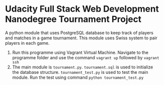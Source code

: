 # Udacity Full Stack Web Development Nanodegree Tournament Project

A python module that uses PostgreSQL database to keep track of players and matches in a game tournament. This module uses Swiss system to pair players in each game.

1. Run this programme using Vagrant Virtual Machine. Navigate to the programme folder and use the command ```vagrant up``` followed by ```vagrant ssh```
2. The main module is ```tournament.py```. ```tournament.sql``` is used to initialize the database structure. ```tournament_test.py``` is used to test the main module. Run the test using command ```python tournament_test.py```
